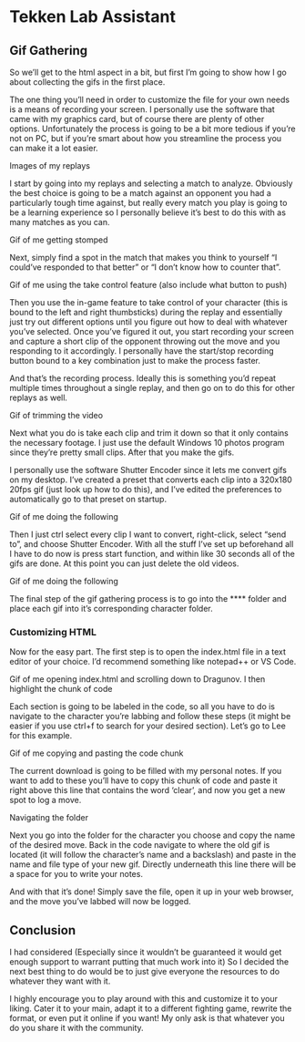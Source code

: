 # Tekken Lab Assistant

## Gif Gathering

So we’ll get to the html aspect in a bit, but first I’m going to show how I go about collecting the gifs in the first place.

The one thing you’ll need in order to customize the file for your own needs is a means of recording your screen. I personally use the software that came with my graphics card, but of course there are plenty of other options. Unfortunately the process is going to be a bit more tedious if you’re not on PC, but if you’re smart about how you streamline the process you can make it a lot easier.

Images of my replays

I start by going into my replays and selecting a match to analyze. Obviously the best choice is going to be a match against an opponent you had a particularly tough time against, but really every match you play is going to be a learning experience so I personally believe it’s best to do this with as many matches as you can.

Gif of me getting stomped

Next, simply find a spot in the match that makes you think to yourself “I could’ve responded to that better” or “I don’t know how to counter that”. 

Gif of me using the take control feature (also include what button to push)

Then you use the in-game feature to take control of your character (this is bound to the left and right thumbsticks) during the replay and essentially just try out different options until you figure out how to deal with whatever you’ve selected. Once you’ve figured it out, you start recording your screen and capture a short clip of the opponent throwing out the move and you responding to it accordingly. I personally have the start/stop recording button bound to a key combination just to make the process faster.

And that’s the recording process. Ideally this is something you’d repeat multiple times throughout a single replay, and then go on to do this for other replays as well.

Gif of trimming the video

Next what you do is take each clip and trim it down so that it only contains the necessary footage. I just use the default Windows 10 photos program since they’re pretty small clips. After that you make the gifs.

I personally use the software Shutter Encoder since it lets me convert gifs on my desktop. I’ve created a preset that converts each clip into a 320x180 20fps gif (just look up how to do this), and I’ve edited the preferences to automatically go to that preset on startup. 

Gif of me doing the following

Then I just ctrl select every clip I want to convert, right-click, select “send to”, and choose Shutter Encoder. With all the stuff I’ve set up beforehand all I have to do now is press start function, and within like 30 seconds all of the gifs are done. At this point you can just delete the old videos.

Gif of me doing the following

The final step of the gif gathering process is to go into the **** folder and place each gif into it’s corresponding character folder.

### Customizing HTML
Now for the easy part. The first step is to open the index.html file in a text editor of your choice. I’d recommend something like notepad++ or VS Code. 

Gif of me opening index.html and scrolling down to Dragunov. I then highlight the chunk of code

Each section is going to be labeled in the code, so all you have to do is navigate to the character you’re labbing and follow these steps (it might be easier if you use ctrl+f to search for your desired section). Let’s go to Lee for this example.

Gif of me copying and pasting the code chunk

The current download is going to be filled with my personal notes. If you want to add to these you’ll have to copy this chunk of code and paste it right above this line that contains the word ‘clear’, and now you get a new spot to log a move. 

Navigating the folder 

Next you go into the folder for the character you choose and copy the name of the desired move. Back in the code navigate to where the old gif is located (it will follow the character’s name and a backslash) and paste in the name and file type of your new gif. Directly underneath this line there will be a space for you to write your notes.

And with that it’s done! Simply save the file, open it up in your web browser, and the move you’ve labbed will now be logged.


## Conclusion

I had considered (Especially since it wouldn’t be guaranteed it would get enough support to warrant putting that much work into it)
So I decided the next best thing to do would be to just give everyone the resources to do whatever they want with it.

I highly encourage you to play around with this and customize it to your liking. Cater it to your main, adapt it to a different fighting game, rewrite the format, or even put it online if you want! My only ask is that whatever you do you share it with the community.

